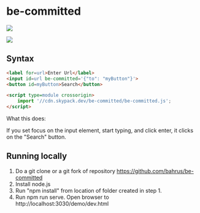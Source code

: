 # be-committed

<a href="https://nodei.co/npm/hypo-link/"><img src="https://nodei.co/npm/be-committed.png"></a>

<img src="https://badgen.net/bundlephobia/minzip/be-committed">

## Syntax

```html
<label for=url>Enter Url</label>
<input id=url be-committed='{"to": "myButton"}'>
<button id=myButton>Search</button>

<script type=module crossorigin>
    import '//cdn.skypack.dev/be-committed/be-committed.js';
</script>
```

What this does:

If you set focus on the input element, start typing, and click enter, it clicks on the "Search" button.

## Running locally

1.  Do a git clone or a git fork of repository https://github.com/bahrus/be-committed
2.  Install node.js
3.  Run "npm install" from location of folder created in step 1.
4.  Run npm run serve.  Open browser to http://localhost:3030/demo/dev.html

